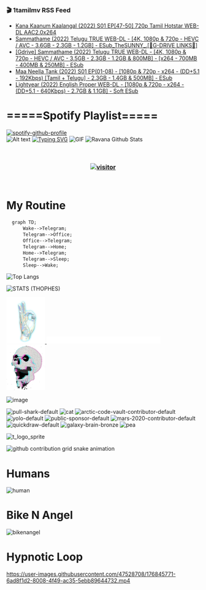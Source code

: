 ### 🎬 1tamilmv RSS Feed

<!-- BLOG-POST-LIST:START -->
- [Kana Kaanum Kaalangal &lpar;2022&rpar; S01 EP[47-50] 720p Tamil Hotstar WEB-DL AAC2.0x264](https://www.1tamilmv.click/index.php?/forums/topic/165619-kana-kaanum-kaalangal-2022-s01-ep47-50-720p-tamil-hotstar-web-dl-aac20x264/&do=findComment&comment=330846)
- [Sammathame &lpar;2022&rpar; Telugu TRUE WEB-DL - [4K, 1080p &amp; 720p - HEVC / AVC - 3.6GB - 2.3GB - 1.2GB] - ESub_TheSUNNY_.[🔰G-DRIVE LINKS🔰]](https://www.1tamilmv.click/index.php?/forums/topic/165618-sammathame-2022-telugu-true-web-dl-4k-1080p-720p-hevc-avc-36gb-23gb-12gb-esub_thesunny_%F0%9F%94%B0g-drive-links%F0%9F%94%B0/&do=findComment&comment=330845)
- [[Gdrive] Sammathame &lpar;2022&rpar; Telugu TRUE WEB-DL - [4K, 1080p &amp; 720p - HEVC / AVC - 3.5GB - 2.3GB - 1.2GB &amp; 800MB] - [x264 - 700MB - 400MB &amp; 250MB] - ESub](https://www.1tamilmv.click/index.php?/forums/topic/165617-gdrive-sammathame-2022-telugu-true-web-dl-4k-1080p-720p-hevc-avc-35gb-23gb-12gb-800mb-x264-700mb-400mb-250mb-esub/&do=findComment&comment=330844)
- [Maa Neella Tank &lpar;2022&rpar; S01 EP&lpar;01-08&rpar; - [1080p &amp; 720p - x264 - &lpar;DD+5.1 - 192Kbps&rpar; [Tamil + Telugu] - 2.3GB - 1.4GB &amp; 500MB] - ESub](https://www.1tamilmv.click/index.php?/forums/topic/165616-maa-neella-tank-2022-s01-ep01-08-1080p-720p-x264-dd51-192kbps-tamil-telugu-23gb-14gb-500mb-esub/&do=findComment&comment=330843)
- [Lightyear &lpar;2022&rpar; English Proper WEB-DL - [1080p &amp; 720p - x264 - &lpar;DD+5.1 - 640Kbps&rpar; - 2.7GB &amp; 1.1GB] - Soft ESub](https://www.1tamilmv.click/index.php?/forums/topic/165615-lightyear-2022-english-proper-web-dl-1080p-720p-x264-dd51-640kbps-27gb-11gb-soft-esub/&do=findComment&comment=330842)
<!-- BLOG-POST-LIST:END -->

# =====Spotify Playlist=====
[![spotify-github-profile](https://spotify-github-profile.vercel.app/api/view?uid=31rfzgmuvvewegdlxvlev4ynz4vu&cover_image=true&theme=default&bar_color=53b14f&bar_color_cover=true)](https://ravana69.github.io/rss)
</br>
![Alt text](https://spotify-recently-played-readme.vercel.app/api?user=31rfzgmuvvewegdlxvlev4ynz4vu)
[![Typing SVG](https://readme-typing-svg.herokuapp.com?color=%2336BCF7&center=true&vCenter=true&multiline=true&height=81&lines=I+AM+RAVANA;CONTACT+ME+ON+TELEGRAM%3A+%40R4V4N4)](https://git.io/typing-svg)
<img align="centre" height="400px" width="490px" alt="GIF" src="https://github.com/ravana69/ravana69/blob/master/rvm.gif" />
![Ravana Github Stats](https://github-readme-stats.vercel.app/api?username=ravana69&&show_icons=true&theme=radical)

<br />
<h3 align="center"> <a href="https://t.me/r4v4n4"><img src="https://profile-counter.glitch.me/ravana69/count.svg" alt="visitor" width="600"></a> </h3>
</br>

<H1>My Routine</H1>

```mermaid
  graph TD;
      Wake-->Telegram;
      Telegram-->Office;
      Office-->Telegram;
      Telegram-->Home;
      Home-->Telegram;
      Telegram-->Sleep;
      Sleep-->Wake;
```
![Top Langs](https://github-readme-stats.vercel.app/api/top-langs/?username=ravana69&&show_icons=true&theme=radical)

![STATS (THOPHES)](https://github-profile-trophy.vercel.app/?username=ravana69&theme=gruvbox&margin-w=10&margin-h=15&column=8)
<br />
<p align="left">
    <a href="#">
        <img width="20%" src="./assets/images/hand.gif" alt="" />
    </a>
    <a href="#">
        <img width="59%" src="./assets/images/spacer.png" alt="" >
    </a>
    <a href="#">
        <img width="20%" src="./assets/images/skull.gif" alt="" />
    </a>
</p>


![image](https://user-images.githubusercontent.com/47528708/175298537-0623dc00-7b1a-4ec1-b5b1-71768763a234.png)

<img width="148" alt="pull-shark-default" src="https://user-images.githubusercontent.com/47528708/176419715-70981865-4dc6-489a-8a1a-06842db67b15.gif"> <img width="148" alt="cat" src="https://user-images.githubusercontent.com/47528708/179149594-60701d0e-e626-415f-9958-80736351eadd.gif"> <img width="148" alt="arctic-code-vault-contributor-default" src="https://user-images.githubusercontent.com/47528708/175267501-e1fbbb8f-c2b2-4882-b865-2ac4debef26c.png"> <img width="148" alt="yolo-default" src="https://user-images.githubusercontent.com/47528708/175267654-281a1880-1129-4b7b-bf2f-de5dd2bc5afa.png"> <img width="148" alt="public-sponsor-default" src="https://user-images.githubusercontent.com/47528708/175268448-2e78cc75-fb25-4d76-bd22-7df520446b45.png"> <img width="148" alt="mars-2020-contributor-default" src="https://user-images.githubusercontent.com/47528708/175268475-de6d987a-3be9-4353-86a5-23b422559355.png"> <img width="148" alt="quickdraw-default" src="https://user-images.githubusercontent.com/47528708/179148665-33e7c2c8-5d95-413e-8b25-6862820a5fe7.png"> <img width="148" alt="galaxy-brain-bronze" src="https://user-images.githubusercontent.com/47528708/176419717-e2fdca8b-0fdc-47dd-9511-a7ff52178a33.gif"> <img width="148" alt="pea" src="https://user-images.githubusercontent.com/47528708/179149608-800ce6e1-7d24-4bfe-8e84-5628e6d5497d.gif">

![t_logo_sprite](https://user-images.githubusercontent.com/47528708/175293007-21ff1792-1fca-4be3-bcae-12fdc3aa414f.svg)

![github contribution grid snake animation](https://raw.githubusercontent.com/ravana69/ravana69/output/github-contribution-grid-snake-dark.svg#gh-dark-mode-only)

# Humans
<img width="170" alt="human" src="https://user-images.githubusercontent.com/47528708/176413829-c142d478-1c96-4c3c-a2a4-2dd35374c335.gif">

# Bike N Angel
<img width="170" alt="bikenangel" src="https://user-images.githubusercontent.com/47528708/176616968-3a44f91e-8016-477c-9bb5-c4689a1adbee.gif">

# Hypnotic Loop

https://user-images.githubusercontent.com/47528708/176845771-6ad8f1d2-8008-4f49-ac35-5ebb89644732.mp4

